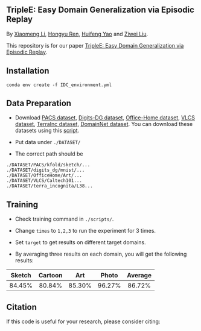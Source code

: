 ## TripleE: Easy Domain Generalization via Episodic Replay

By [Xiaomeng Li](https://xmengli.github.io/), [Hongyu Ren](http://hyren.me/), [Huifeng Yao](https://scholar.google.com/citations?hl=en&user=hzNA39EAAAAJ) and [Ziwei Liu](https://liuziwei7.github.io/).

This repository is for our paper [TripleE: Easy Domain Generalization via Episodic Replay](https://arxiv.org/pdf/2210.01807.pdf). 

<!-- <br/>
<p align="center">
  <img src="figure/framework.png">
</p>
 -->

## Installation

```
conda env create -f IDC_environment.yml
```


## Data Preparation
* Download [PACS dataset](https://drive.google.com/drive/folders/1SKvzI8bCqW9bcoNLNCrTGbg7gBSw97qO), 
[Digits-DG dataset](https://drive.google.com/uc?id=15V7EsHfCcfbKgsDmzQKj_DfXt_XYp_P7), 
[Office-Home dataset](https://drive.google.com/file/d/0B81rNlvomiwed0V1YUxQdC1uOTg/view?resourcekey=0-2SNWq0CDAuWOBRRBL7ZZsw),
[VLCS dataset](https://drive.google.com/uc?id=1skwblH1_okBwxWxmRsp9_qi15hyPpxg8),
[TerraInc dataset](https://lilablobssc.blob.core.windows.net/caltechcameratraps/eccv_18_all_images_sm.tar.gz),
[DomainNet dataset](http://ai.bu.edu/M3SDA/).
You can download these datasets using this [script](https://github.com/facebookresearch/DomainBed/blob/main/domainbed/scripts/download.py).

* Put data under `./DATASET/`
* The correct path should be 
```
./DATASET/PACS/kfold/sketch/...
./DATASET/digits_dg/mnist/...
./DATASET/OfficeHome/Art/...  
./DATASET/VLCS/Caltech101...
./DATASET/terra_incognita/L38...
```


## Training
* Check training command in `./scripts/`. 
* Change `times` to `1,2,3` to run the experiment for 3 times. 
* Set `target` to get results on different target domains.


* By averaging three results on each domain, you will get the following results: 

| Sketch    | Cartoon   | Art    |  Photo  | Average 
| ---------- | :-----------:  | :-----------: | :-----------: | :-----------:
| 84.45%    | 80.84%   | 85.30%     | 96.27% | 86.72% 

<!-- * Evaluate our models: download models from [cartoon](https://gohkust-my.sharepoint.com/:u:/g/personal/eexmli_ust_hk/EQUZU9JnCV5Hje30gTN29BkBNDiFYmBQXbDa1F2Gypn59g?e=j56u9G), [art_painting](https://gohkust-my.sharepoint.com/:u:/g/personal/eexmli_ust_hk/EXgBELtc0VFNpgDQnMeufxEB_EkAfTbF5-pvzQrSEfcNbA?e=CnRCKG), [photo](https://gohkust-my.sharepoint.com/:u:/g/personal/eexmli_ust_hk/Ef-B6X98bBNPtH3v2qKLVo0BKE7GlyNSkaWM0T91abOoLg?e=5o8fbG), [sketch](https://gohkust-my.sharepoint.com/:u:/g/personal/eexmli_ust_hk/ETlPaYXHTUdFkc82wkrL5y4BUs7Oom8exsrg-clk0zuyRg?e=ZvvDQU). 
Specify the path `--resume` for models and run 
```
python main_dg.py -a resnet18 --lr 0.001 --epochs 100 --batch-size 4  .  --source cartoon  sketch   photo --target art_painting   --ratio 1.0  --result exp/dg/dg_art  --baug 4 --gpu 0 --times 1  --ncesole  --evaluate --resume exp/model_best_art.pth.tar 
```


 -->
## Citation

If this code is useful for your research, please consider citing:

<!-- 
  ```shell
@article{li2020self,
  title={Self-supervised Feature Learning via Exploiting Multi-modal Data for Retinal Disease Diagnosis},
  author={Li, Xiaomeng and Jia, Mengyu and Islam, Md Tauhidul and Yu, Lequan and Xing, Lei},
  journal={IEEE Transactions on Medical Imaging},
  year={2020},
  publisher={IEEE}
}

  ``` -->